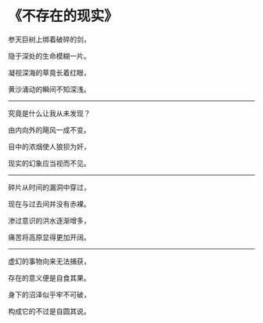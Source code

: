 # 《不存在的现实》

参天巨树上绑着破碎的剑，

隐于深处的生命模糊一片。

凝视深海的草竟长着红眼，

黄沙涌动的瞬间不知深浅。

---
究竟是什么让我从未发现？

由内向外的飓风一成不变。

目中的浓烟使人狼狈为奸，

现实的幻象应当视而不见。

---
碎片从时间的漏洞中穿过，

现在与过去间并没有赤裸。

渗过意识的洪水逐渐增多，

痛苦将高原显得更加开阔。

---
虚幻的事物向来无法捕获，

存在的意义便是自食其果。

身下的沼泽似乎牢不可破，

构成它的不过是自圆其说。